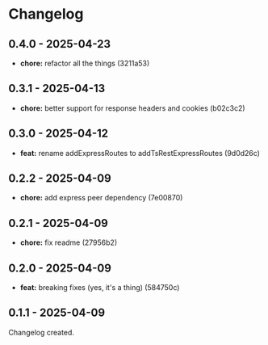 # Changelog

## 0.4.0 - 2025-04-23

- __chore:__ refactor all the things (3211a53)

## 0.3.1 - 2025-04-13

- __chore:__ better support for response headers and cookies (b02c3c2)

## 0.3.0 - 2025-04-12

- __feat:__ rename addExpressRoutes to addTsRestExpressRoutes (9d0d26c)

## 0.2.2 - 2025-04-09

- __chore:__ add express peer dependency (7e00870)

## 0.2.1 - 2025-04-09

- __chore:__ fix readme (27956b2)

## 0.2.0 - 2025-04-09

- __feat:__ breaking fixes (yes, it's a thing) (584750c)

## 0.1.1 - 2025-04-09

Changelog created.
